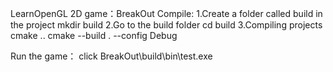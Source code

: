 LearnOpenGL 2D game：BreakOut
Compile:
1.Create a folder called build in the project
  mkdir build
2.Go to the build folder
  cd build
3.Compiling projects
  cmake ..
  cmake --build . --config Debug
  
Run the game：
  click BreakOut\build\bin\test.exe
